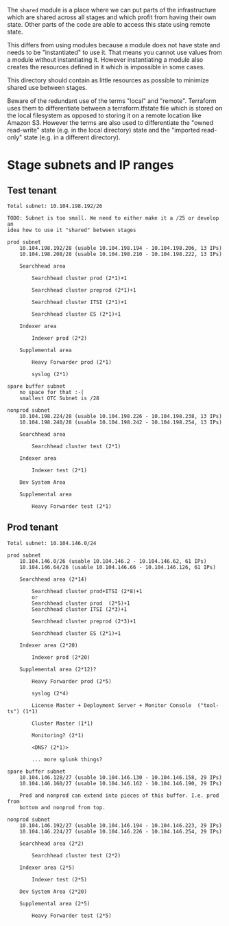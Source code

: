 The `shared` module is a place where we can put parts of the infrastructure which are shared across all stages and which profit from having their own state. Other parts of the code are able to access this state using remote state.

This differs from using modules because a module does not have state and needs to be "instantiated" to use it. That means you cannot use values from a module without instantiating it. However instantiating a module also creates the resources defined in it which is impossible in some cases.

This directory should contain as little resources as possible to minimize shared use between stages.

Beware of the redundant use of the terms "local" and "remote". Terraform uses them to differentiate between a terraform.tfstate file which is stored on the local filesystem as opposed to storing it on a remote location like Amazon S3. However the terms are also used to differentiate the "owned read-write" state (e.g. in the local directory) state and the "imported read-only" state (e.g. in a different directory).

# Stage subnets and IP ranges

## Test tenant

    Total subnet: 10.104.198.192/26

    TODO: Subnet is too small. We need to either make it a /25 or develop an
    idea how to use it "shared" between stages

    prod subnet
        10.104.198.192/28 (usable 10.104.198.194 - 10.104.198.206, 13 IPs)
        10.104.198.208/28 (usable 10.104.198.210 - 10.104.198.222, 13 IPs)
    
        Searchhead area
    
            Searchhead cluster prod (2*1)+1

            Searchhead cluster preprod (2*1)+1
          
            Searchhead cluster ITSI (2*1)+1

            Searchhead cluster ES (2*1)+1

        Indexer area

            Indexer prod (2*2)

        Supplemental area
        
            Heavy Forwarder prod (2*1)
            
            syslog (2*1)

    spare buffer subnet
        no space for that :-(
        smallest OTC Subnet is /28

    nonprod subnet
        10.104.198.224/28 (usable 10.104.198.226 - 10.104.198.238, 13 IPs)
        10.104.198.240/28 (usable 10.104.198.242 - 10.104.198.254, 13 IPs)

        Searchhead area
        
            Searchhead cluster test (2*1)

        Indexer area
        
            Indexer test (2*1)

        Dev System Area

        Supplemental area
        
            Heavy Forwarder test (2*1)



## Prod tenant

    Total subnet: 10.104.146.0/24

    prod subnet
        10.104.146.0/26 (usable 10.104.146.2 - 10.104.146.62, 61 IPs)
        10.104.146.64/26 (usable 10.104.146.66 - 10.104.146.126, 61 IPs)

        Searchhead area (2*14)

            Searchhead cluster prod+ITSI (2*8)+1
            or
            Searchhead cluster prod  (2*5)+1
            Searchhead cluster ITSI (2*3)+1

            Searchhead cluster preprod (2*3)+1

            Searchhead cluster ES (2*1)+1

        Indexer area (2*20)

            Indexer prod (2*20)

        Supplemental area (2*12)?

            Heavy Forwarder prod (2*5)

            syslog (2*4)

            License Master + Deployment Server + Monitor Console  ("tool-ts") (1*1)

            Cluster Master (1*1)

            Monitoring? (2*1)

            <DNS? (2*1)>

            ... more splunk things?

    spare buffer subnet
        10.104.146.128/27 (usable 10.104.146.130 - 10.104.146.158, 29 IPs)
        10.104.146.160/27 (usable 10.104.146.162 - 10.104.146.190, 29 IPs)

        Prod and nonprod can extend into pieces of this buffer. I.e. prod from
        bottom and nonprod from top.

    nonprod subnet
        10.104.146.192/27 (usable 10.104.146.194 - 10.104.146.223, 29 IPs)
        10.104.146.224/27 (usable 10.104.146.226 - 10.104.146.254, 29 IPs)

        Searchhead area (2*2)

            Searchhead cluster test (2*2)

        Indexer area (2*5)

            Indexer test (2*5)

        Dev System Area (2*20)

        Supplemental area (2*5)

            Heavy Forwarder test (2*5)
